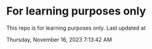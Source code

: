 # For learning purposes only
This repo is for learning purposes only.
Last updated at

Thursday, November 16, 2023 7:13:42 AM

